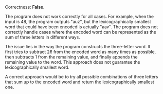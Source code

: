 Correctness: **False**.

The program does not work correctly for all cases. For example, when the input is 48, the program outputs "auz", but the lexicographically smallest word that could have been encoded is actually "aav". The program does not correctly handle cases where the encoded word can be represented as the sum of three letters in different ways.

The issue lies in the way the program constructs the three-letter word. It first tries to subtract 26 from the encoded word as many times as possible, then subtracts 1 from the remaining value, and finally appends the remaining value to the word. This approach does not guarantee the lexicographically smallest word.

A correct approach would be to try all possible combinations of three letters that sum up to the encoded word and return the lexicographically smallest one.